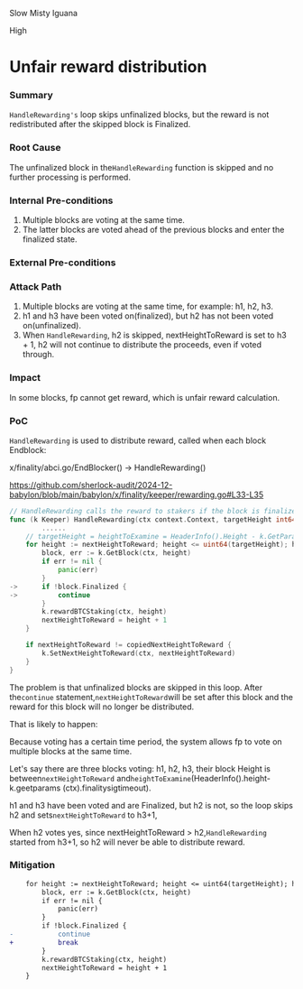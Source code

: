 Slow Misty Iguana

High

# Unfair reward distribution

### Summary

`HandleRewarding's` loop skips unfinalized blocks, but the reward is not redistributed after the skipped block is Finalized.

### Root Cause
The unfinalized block in the`HandleRewarding` function is skipped and no further processing is performed.

### Internal Pre-conditions
1. Multiple blocks are voting at the same time.
2. The latter blocks are voted ahead of the previous blocks and enter the finalized state.

### External Pre-conditions

### Attack Path
1. Multiple blocks are voting at the same time, for example: h1, h2, h3.
2. h1 and h3 have been voted on(finalized), but h2 has not been voted on(unfinalized).
3. When `HandleRewarding`, h2 is skipped, nextHeightToReward is set to h3 + 1, h2 will not continue to distribute the proceeds, even if voted through.

### Impact
In some blocks, fp cannot get reward, which is unfair reward calculation.

### PoC
`HandleRewarding` is used to distribute reward, called when each block Endblock:

x/finality/abci.go/EndBlocker() -> HandleRewarding()

https://github.com/sherlock-audit/2024-12-babylon/blob/main/babylon/x/finality/keeper/rewarding.go#L33-L35

```go
// HandleRewarding calls the reward to stakers if the block is finalized
func (k Keeper) HandleRewarding(ctx context.Context, targetHeight int64) {
        ......
	// targetHeight = heightToExamine = HeaderInfo().Height - k.GetParams(ctx).FinalitySigTimeout
	for height := nextHeightToReward; height <= uint64(targetHeight); height++ {
		block, err := k.GetBlock(ctx, height)
		if err != nil {
			panic(err)
		}
->		if !block.Finalized {
->			continue
		}
		k.rewardBTCStaking(ctx, height)
		nextHeightToReward = height + 1
	}

	if nextHeightToReward != copiedNextHeightToReward {
		k.SetNextHeightToReward(ctx, nextHeightToReward)
	}
}
```

The problem is that unfinalized blocks are skipped in this loop. After the`continue` statement,`nextHeightToReward`will be set after this block and the reward for this block will no longer be distributed.

That is likely to happen:

Because voting has a certain time period, the system allows fp to vote on multiple blocks at the same time.

Let's say there are three blocks voting: h1, h2, h3, their block Height is between`nextHeightToReward` and`heightToExamine`(HeaderInfo().height-k.geetparams (ctx).finalitysigtimeout).

h1 and h3 have been voted and are Finalized, but h2 is not, so the loop skips h2 and sets`nextHeightToReward` to h3+1,

When h2 votes yes, since nextHeightToReward > h2,`HandleRewarding` started from h3+1, so h2 will never be able to distribute reward.


### Mitigation
```diff
	for height := nextHeightToReward; height <= uint64(targetHeight); height++ {
		block, err := k.GetBlock(ctx, height)
		if err != nil {
			panic(err)
		}
		if !block.Finalized {
-			continue
+			break
		}
		k.rewardBTCStaking(ctx, height)
		nextHeightToReward = height + 1
	}
```